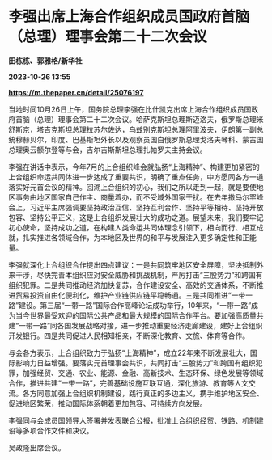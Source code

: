 # 李强出席上海合作组织成员国政府首脑（总理）理事会第二十二次会议
**田栋栋、郭雅格/新华社**

**2023-10-26 13:55**

**https://m.thepaper.cn/detail/25076197**

当地时间10月26日上午，国务院总理李强在比什凯克出席上海合作组织成员国政府首脑（总理）理事会第二十二次会议。哈萨克斯坦总理斯迈洛夫，俄罗斯总理米舒斯京，塔吉克斯坦总理拉苏尔佐达，乌兹别克斯坦总理阿里波夫，伊朗第一副总统穆赫贝尔，印度、巴基斯坦外长以及观察员国白俄罗斯总理戈洛夫琴科、蒙古国总理奥云额尔登等与会，吉尔吉斯斯坦总理扎帕罗夫主持会议。

李强在讲话中表示，今年7月的上合组织峰会就弘扬“上海精神”、构建更加紧密的上合组织命运共同体进一步达成了重要共识，明确了重点任务，中方愿同各方一道落实好元首会议的精神。回溯上合组织的初心，我们之所以走到一起，就是要使地区事务由地区国家自己作主、商量着办，而不受域外国家干扰。在去年撒马尔罕峰会上，习近平主席强调要坚持政治互信、坚持互利合作、坚持平等相待、坚持开放包容、坚持公平正义，这是上合组织发展壮大的成功之道。展望未来，我们要牢记初心使命，坚持成功之道，在构建人类命运共同体理念引领下，相向而行、相互成就，扎实推进各领域合作，为本地区及世界的和平与发展注入更多确定性和正能量。

李强就深化上合组织合作提出四点建议：一是共同筑牢地区安全屏障，坚决抵制外来干涉，尽快完善本组织应对安全威胁和挑战机制，严厉打击“三股势力”和跨国有组织犯罪。二是共同推动经济加快复苏，合作建设安全、高效的交通体系，不断推进贸易投资自由化便利化，维护产业链供应链平稳畅通。三是共同推进“一带一路”建设。第三届“一带一路”国际合作高峰论坛成功举行，10年来，“一带一路”成为当今世界最受欢迎的国际公共产品和最大规模的国际合作平台。要加强高质量共建“一带一路”同各国发展战略对接，进一步推动重要经济走廊建设，建好上合组织开发银行。四是共同促进人民相知相亲，不断深化教育、文旅、体育等合作。

与会各方表示，上合组织致力于弘扬“上海精神”，成立22年来不断发展壮大，国际影响力日益增强。要落实元首理事会共识，共同打击“三股势力”和跨国有组织犯罪，加强经贸、交通、农业、能源、金融、高新技术、生态环保、绿色发展等领域合作，推进共建“一带一路”，完善基础设施互联互通，深化旅游、教育等人文交流。各方同意加强上合组织机制建设，践行真正的多边主义，携手维护地区安全、促进地区繁荣，推动国际体系朝着更加包容、可持续方向发展。

李强同与会成员国领导人签署并发表联合公报，批准上合组织经贸、铁路、机制建设等多项合作文件和决议。

吴政隆出席会议。